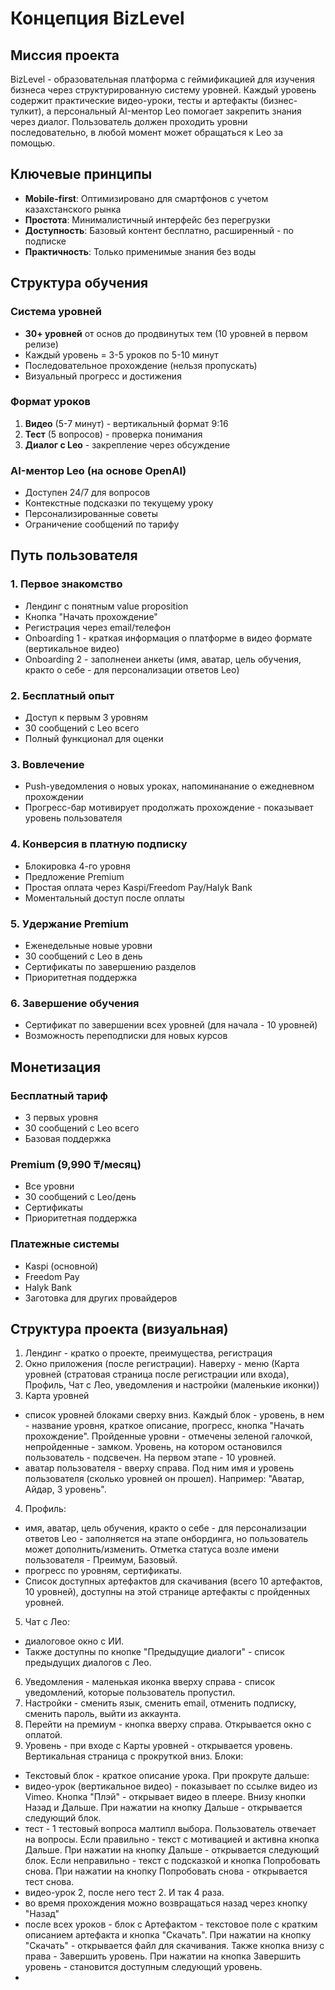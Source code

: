 # Концепция BizLevel

## Миссия проекта
BizLevel - образовательная платформа с геймификацией для изучения бизнеса через структурированную систему уровней. Каждый уровень содержит практические видео-уроки, тесты и артефакты (бизнес-тулкит), а персональный AI-ментор Leo помогает закрепить знания через диалог. Пользователь должен проходить уровни последовательно, в любой момент может обращаться к Leo за помощью.

## Ключевые принципы
- **Mobile-first**: Оптимизировано для смартфонов с учетом казахстанского рынка
- **Простота**: Минималистичный интерфейс без перегрузки
- **Доступность**: Базовый контент бесплатно, расширенный - по подписке
- **Практичность**: Только применимые знания без воды

## Структура обучения

### Система уровней
- **30+ уровней** от основ до продвинутых тем (10 уровней в первом релизе)
- Каждый уровень = 3-5 уроков по 5-10 минут
- Последовательное прохождение (нельзя пропускать)
- Визуальный прогресс и достижения

### Формат уроков
1. **Видео** (5-7 минут) - вертикальный формат 9:16
2. **Тест** (5 вопросов) - проверка понимания
3. **Диалог с Leo** - закрепление через обсуждение

### AI-ментор Leo (на основе OpenAI)
- Доступен 24/7 для вопросов
- Контекстные подсказки по текущему уроку
- Персонализированные советы
- Ограничение сообщений по тарифу

## Путь пользователя

### 1. Первое знакомство
- Лендинг с понятным value proposition
- Кнопка "Начать прохождение"
- Регистрация через email/телефон
- Onboarding 1 - краткая информация о платформе в видео формате (вертикальное видео)
- Onboarding 2 - заполненеи анкеты (имя, аватар, цель обучения, кракто о себе - для персонализации ответов Leo)

### 2. Бесплатный опыт
- Доступ к первым 3 уровням
- 30 сообщений с Leo всего
- Полный функционал для оценки

### 3. Вовлечение
- Push-уведомления о новых уроках, напоминанание о ежедневном прохождении
- Прогресс-бар мотивирует продолжать прохождение - показывает уровень пользователя

### 4. Конверсия в платную подписку
- Блокировка 4-го уровня
- Предложение Premium
- Простая оплата через Kaspi/Freedom Pay/Halyk Bank
- Моментальный доступ после оплаты

### 5. Удержание Premium
- Еженедельные новые уровни
- 30 сообщений с Leo в день
- Сертификаты по завершению разделов
- Приоритетная поддержка

### 6. Завершение обучения
- Сертификат по завершении всех уровней (для начала - 10 уровней)
- Возможность переподписки для новых курсов

## Монетизация

### Бесплатный тариф
- 3 первых уровня
- 30 сообщений с Leo всего
- Базовая поддержка

### Premium (9,990 ₸/месяц)
- Все уровни
- 30 сообщений с Leo/день
- Сертификаты
- Приоритетная поддержка

### Платежные системы
- Kaspi (основной)
- Freedom Pay
- Halyk Bank
- Заготовка для других провайдеров

## Структура проекта (визуальная)
1. Лендинг - кратко о проекте, преимущества, регистрация
2. Окно приложения (после регистрации). Наверху - меню (Карта уровней (стратовая страница после регистрации или входа), Профиль, Чат с Лео, уведомления и настройки (маленькие иконки))
3. Карта уровней
 - список уровней блоками сверху вниз. Каждый блок - уровень, в нем - название уровня, краткое описание, прогресс, кнопка "Начать прохождение". Пройденные уровни - отмечены зеленой галочкой, непройденные - замком. Уровень, на котором остановился пользователь - подсвечен. На первом этапе - 10 уровней.
 - аватар пользователя - вверху справа. Под ним имя и уровень пользователя (сколько уровней он прошел). Например: "Аватар, Айдар, 3 уровень".
4. Профиль:
- имя, аватар, цель обучения, кракто о себе - для персонализации ответов Leo - заполняется на этапе онбординга, но пользователь может дополнить/изменить. Отметка статуса возле имени пользователя - Преимум, Базовый.  
- прогресс по уровням, сертификаты. 
- Список доступных артефактов для скачивания (всего 10 артефактов, 10 уровней), доступны на этой странице артефакты с пройденных уровней. 
5. Чат с Лео:
 - диалоговое окно с ИИ. 
 - Также доступны по кнопке "Предыдущие диалоги" - список предыдущих диалогов с Лео.
6. Уведомления - маленькая иконка вверху справа - список уведомлений, которые пользователь пропустил.
7. Настройки - сменить язык, сменить email, отменить подписку, сменить пароль, выйти из аккаунта.
8. Перейти на премиум - кнопка вверху справа. Открывается окно с оплатой.
8. Уровень - при входе с Карты уровней - открывается уровень. Вертикальная страница с прокруткой вниз. Блоки:
- Текстовый блок - краткое описание урока. При прокруте дальше:
- видео-урок (вертикальное видео) - показывает по ссылке видео из Vimeo. Кнопка "Плэй" - открывает видео в плеере. Внизу кнопки Назад и Дальше. При нажатии на кнопку Дальше - открывается следующий блок.
- тест - 1 тестовый вопроса малтипл выбора. Пользователь отвечает на вопросы. Если правильно - текст с мотивацией и активна кнопка Дальше. При нажатии на кнопку Дальше - открывается следующий блок. Если неправильно - текст с подсказкой и кнопка Попробовать снова. При нажатии на кнопку Попробовать снова - открывается тест снова.
- видео-урок 2, после него тест 2. И так 4 раза. 
- во время прохождения можно возвращаться назад через кнопку "Назад"
- после всех уроков - блок с Артефактом - текстовое поле с кратким описанием артефакта и кнопка "Скачать". При нажатии на кнопку "Скачать" - открывается файл для скачивания. Также кнопка внизу с права - Завершить уровень. При нажатии на кнопка Завершить уровень - становится доступным следующий уровень. 
- 
